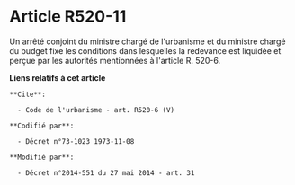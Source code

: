 # Article R520-11

Un arrêté conjoint du ministre chargé de l'urbanisme et du ministre chargé du budget fixe les conditions dans lesquelles la
redevance est liquidée et perçue par les autorités mentionnées à l'article R. 520-6.

**Liens relatifs à cet article**

	**Cite**:

	  - Code de l'urbanisme - art. R520-6 (V)

	**Codifié par**:

	  - Décret n°73-1023 1973-11-08

	**Modifié par**:

	  - Décret n°2014-551 du 27 mai 2014 - art. 31
